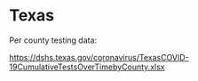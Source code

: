 # Texas

Per county testing data:

https://dshs.texas.gov/coronavirus/TexasCOVID-19CumulativeTestsOverTimebyCounty.xlsx
